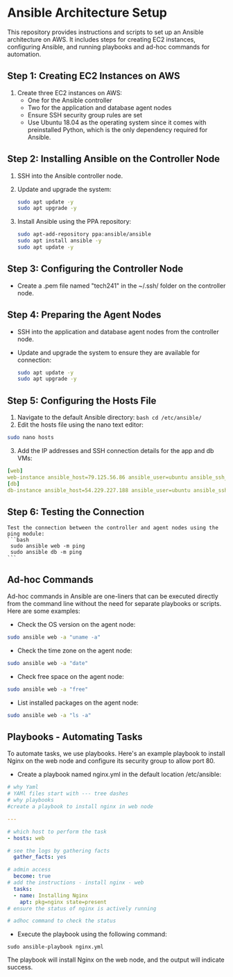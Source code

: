 # Ansible Architecture Setup

This repository provides instructions and scripts to set up an Ansible architecture on AWS. It includes steps for creating EC2 instances, configuring Ansible, and running playbooks and ad-hoc commands for automation.

## Step 1: Creating EC2 Instances on AWS

1. Create three EC2 instances on AWS:
   - One for the Ansible controller
   - Two for the application and database agent nodes
   - Ensure SSH security group rules are set
   - Use Ubuntu 18.04 as the operating system since it comes with preinstalled Python, which is the only dependency required for Ansible.

## Step 2: Installing Ansible on the Controller Node

1. SSH into the Ansible controller node.
2. Update and upgrade the system:

   ```bash
   sudo apt update -y
   sudo apt upgrade -y
   ```
3. Install Ansible using the PPA repository:
   ```bash
   sudo apt-add-repository ppa:ansible/ansible
   sudo apt install ansible -y
   sudo apt update -y
   ```
## Step 3: Configuring the Controller Node

   -  Create a .pem file named "tech241" in the ~/.ssh/ folder on the controller node.

## Step 4: Preparing the Agent Nodes

- SSH into the application and database agent nodes from the controller node.

- Update and upgrade the system to ensure they are available for connection:
  ```bash
  sudo apt update -y
  sudo apt upgrade -y
  ```
## Step 5: Configuring the Hosts File

   1.  Navigate to the default Ansible directory:
    ```bash
    cd /etc/ansible/
    ```
   2.  Edit the hosts file using the nano text editor:
   ```bash
   sudo nano hosts
   ```
   3. Add the IP addresses and SSH connection details for the app and db VMs:
   ```yaml
   [web]
   web-instance ansible_host=79.125.56.86 ansible_user=ubuntu ansible_ssh_private_key_file=~/.ssh/tech241.pem
   [db]
   db-instance ansible_host=54.229.227.188 ansible_user=ubuntu ansible_ssh_private_key_file=~/.ssh/tech241.pem
   ```
## Step 6: Testing the Connection

    Test the connection between the controller and agent nodes using the ping module:
    ```bash
     sudo ansible web -m ping
     sudo ansible db -m ping
    ```
## Ad-hoc Commands

Ad-hoc commands in Ansible are one-liners that can be executed directly from the command line without the need for separate playbooks or scripts. Here are some examples:

- Check the OS version on the agent node:
```bash
sudo ansible web -a "uname -a"
```

- Check the time zone on the agent node:
```bash
sudo ansible web -a "date"
```

- Check free space on the agent node:
```bash
sudo ansible web -a "free"
```

- List installed packages on the agent node:
```bash
sudo ansible web -a "ls -a"
```
## Playbooks - Automating Tasks

To automate tasks, we use playbooks. Here's an example playbook to install Nginx on the web node and configure its security group to allow port 80.

- Create a playbook named nginx.yml in the default location /etc/ansible:
```yaml
# why Yaml
# YAMl files start with --- tree dashes
# why playbooks
#create a playbook to install nginx in web node

---

# which host to perform the task
- hosts: web

# see the logs by gathering facts
  gather_facts: yes

# admin access
  become: true
# add the instructions - install nginx - web
  tasks:
  - name: Installing Nginx
    apt: pkg=nginx state=present
# ensure the status of nginx is actively running

# adhoc command to check the status
```
- Execute the playbook using the following command:
```bahs
sudo ansible-playbook nginx.yml
```

The playbook will install Nginx on the web node, and the output will indicate success.